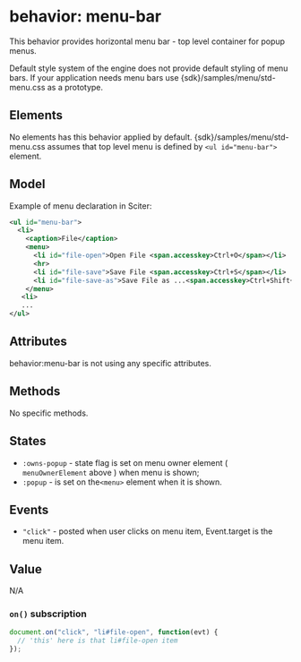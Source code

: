 
# behavior: menu-bar

This behavior provides horizontal menu bar - top level container for popup menus.

Default style system of the engine does not provide default styling of menu bars. If your application needs menu bars use {sdk}/samples/menu/std-menu.css as a prototype.

## Elements

No elements has this behavior applied by default.  {sdk}/samples/menu/std-menu.css assumes that top level menu is defined by `<ul id="menu-bar">`  element.

## Model

Example of menu declaration in Sciter:

```XML
<ul id="menu-bar">
  <li>
    <caption>File</caption>
    <menu>
      <li id="file-open">Open File <span.accesskey>Ctrl+O</span></li>
      <hr>
      <li id="file-save">Save File <span.accesskey>Ctrl+S</span></li>
      <li id="file-save-as">Save File as ...<span.accesskey>Ctrl+Shift+S</span></li>
    </menu>
   <li>
   ...
</ul>
```

## Attributes

behavior:menu-bar is not using any specific attributes.

## Methods

No specific methods.

## States

* `:owns-popup` - state flag is set on menu owner element ( `menuOwnerElement` above ) when menu is shown;
* `:popup` - is set on the`<menu>`  element when it is shown.

## Events

* `"click"` - posted when user clicks on menu item, Event.target is the menu item.

## Value

N/A

### `on()` subscription

```js
document.on("click", "li#file-open", function(evt) {
  // 'this' here is that li#file-open item
});
```
